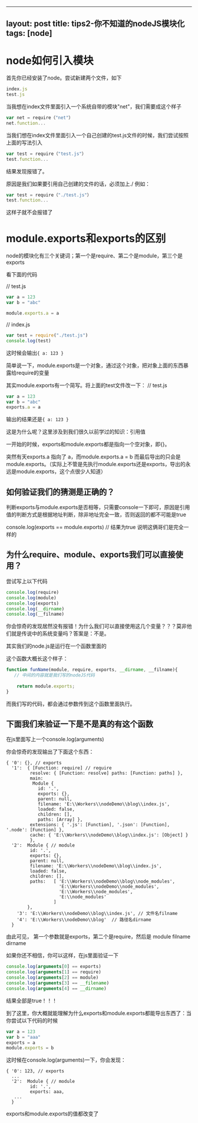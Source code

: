 
---
layout: post
title: tips2-你不知道的nodeJS模块化
tags: [node]
---

# node如何引入模块

首先你已经安装了node。尝试新建两个文件，如下

```javascript
index.js
test.js
```
当我想在index文件里面引入一个系统自带的模块"net"，我们需要成这个样子
```javascript 
var net = require（"net"）
net.function...
```
当我们想在index文件里面引入一个自己创建的test.js文件的时候，我们尝试按照上面的写法引入
```javascript
var test = require（"test.js"）
test.function...
```
结果发现报错了。

原因是我们如果要引用自己创建的文件的话，必须加上./
例如：
```javascript
var test = require（"./test.js"）
test.function...
```
这样子就不会报错了

# module.exports和exports的区别
node的模块化有三个关键词；第一个是require、第二个是module，第三个是exports

看下面的代码

// test.js
```javascript
var a = 123
var b = "abc"

module.exports.a = a
```
// index.js
```javascript
var test = require("./test.js")
console.log(test)
```
这时候会输出```{ a: 123 }```

简单说一下，module.exports是一个对象，通过这个对象，把对象上面的东西暴露给require的变量

其实module.exports有一个简写。将上面的test文件改一下：
// test.js
```javascript
var a = 123
var b = "abc"
exports.a = a
```
输出的结果还是```{ a: 123 }```

这是为什么呢？这里涉及到我们很久以前学过的知识：引用值

一开始的时候，exports和module.exports都是指向一个空对象，即{}。

突然有天exports.a 指向了 a，而module.exports.a = b
而最后导出的只会是module.exports。（实际上不管是先执行module.exports还是exports，导出的永远是module.exports，这个点很少人知道）

## 如何验证我们的猜测是正确的？
判断exports与module.exports是否相等，只需要console一下即可，原因是引用值的判断方式是根据地址判断，除非地址完全一致，否则返回的都不可能是true

console.log(exports == module.exports) // 结果为true 说明这俩哥们是完全一样的

## 为什么require、module、exports我们可以直接使用？

尝试写上以下代码

```javascript
console.log(require)
console.log(module)
console.log(exports)
console.log(__dirname)
console.log(__filname)
```
你会惊奇的发现居然没有报错！为什么我们可以直接使用这几个变量？？？莫非他们就是传说中的系统变量吗？答案是：不是。

其实我们的node.js是运行在一个函数里面的

这个函数大概长这个样子：

```javascript
function funName(module, require, exports, __dirname, __filname){
   // 中间的内容就是我们写的nodeJS代码
    
    return module.exports;
}
```
而我们写的代码，都会通过参数传到这个函数里面执行。

## 下面我们来验证一下是不是真的有这个函数

在js里面写上一个console.log(arguments)

你会惊奇的发现输出了下面这个东西：

```javasccript
{ '0': {}, // exports
  '1':  { [Function: require] // require
         resolve: { [Function: resolve] paths: [Function: paths] },
         main: 
          Module {
            id: '.',
            exports: {},
            parent: null,
            filename: 'E:\\Workers\\nodeDemo\\blog\\index.js',
            loaded: false,
            children: [],
            paths: [Array] },
         extensions: { '.js': [Function], '.json': [Function], '.node': [Function] },
         cache: { 'E:\\Workers\\nodeDemo\\blog\\index.js': [Object] } 
         },
  '2':  Module { // module
         id: '.',
         exports: {},
         parent: null,
         filename: 'E:\\Workers\\nodeDemo\\blog\\index.js',
         loaded: false,
         children: [],
         paths:   [ 'E:\\Workers\\nodeDemo\\blog\\node_modules',
                    'E:\\Workers\\nodeDemo\\node_modules',
                    'E:\\Workers\\node_modules',
                    'E:\\node_modules' 
                  ] 
        },
    '3': 'E:\\Workers\\nodeDemo\\blog\\index.js', // 文件名filname
    '4': 'E:\\Workers\\nodeDemo\\blog'  // 路径名dirname
  }
  ```
  
由此可见，
  第一个参数就是exports，第二个是require，然后是 module filname dirname

如果你还不相信，你可以这样，在js里面验证一下

```javascript
console.log(arguments[0] == exports)
console.log(arguments[1] == require)
console.log(arguments[2] == module)
console.log(arguments[3] == __filename)
console.log(arguments[4] == __dirname)
```
结果全部是true！！！
  
到了这里，你大概就能理解为什么exports和module.exports都能导出东西了：当你尝试以下代码的时候

```javascript
var a = 123
var b = "aaa"
exports = a
module.exports = b
```
这时候在console.log(arguments)一下，你会发现：
```javasccript
{ '0': 123, // exports
  ...
  '2':  Module { // module
         id: '.',
         exports: aaa,
   ...
  }
 ```
  exports和module.exports的值都改变了
  
  
  
  
  
  
  
  
  
  
  
  
  
